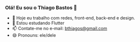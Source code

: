 ### Olá! Eu sou o Thiago Bastos 👋


- 🔭 Hoje eu trabalho com redes, front-end, back-end e design.
- 🌱 Estou estudando Flutter
- 📫 Contate-me no e-mail: bthiagos@gmail.com
- 😄 Pronouns: ele/dele

